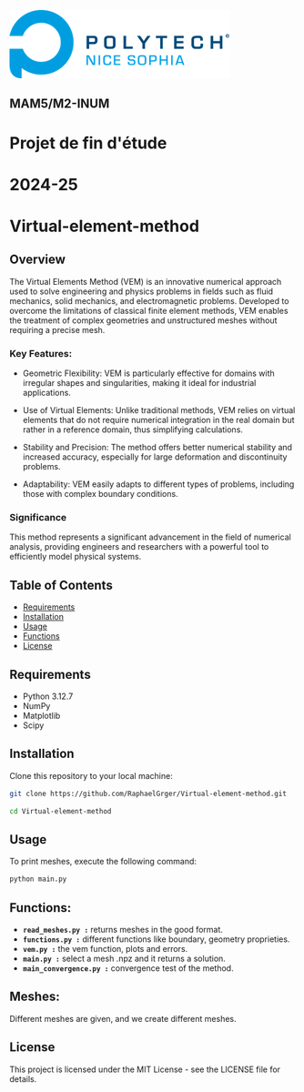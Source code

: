 ![PNS](logo-pns.png)
## MAM5/M2-INUM
# Projet de fin d'étude
# 2024-25

# Virtual-element-method

## Overview
The Virtual Elements Method (VEM) is an innovative numerical approach used to solve engineering and physics problems in fields such as fluid mechanics, solid mechanics, and electromagnetic problems. Developed to overcome the limitations of classical finite element methods, VEM enables the treatment of complex geometries and unstructured meshes without requiring a precise mesh.

### Key Features:
* Geometric Flexibility: VEM is particularly effective for domains with irregular shapes and singularities, making it ideal for industrial applications.

* Use of Virtual Elements: Unlike traditional methods, VEM relies on virtual elements that do not require numerical integration in the real domain but rather in a reference domain, thus simplifying calculations.

* Stability and Precision: The method offers better numerical stability and increased accuracy, especially for large deformation and discontinuity problems.

* Adaptability: VEM easily adapts to different types of problems, including those with complex boundary conditions.
### Significance
This method represents a significant advancement in the field of numerical analysis, providing engineers and researchers with a powerful tool to efficiently model physical systems.

## Table of Contents

- [Requirements](#requirements)
- [Installation](#installation)
- [Usage](#usage)
- [Functions](#functions)
- [License](#license)

## Requirements

- Python 3.12.7
- NumPy
- Matplotlib
- Scipy

## Installation

Clone this repository to your local machine:

```bash
git clone https://github.com/RaphaelGrger/Virtual-element-method.git
```
```bash
cd Virtual-element-method
```

## Usage

To print meshes, execute the following command:

```bash 
python main.py
```

## Functions:
- **`read_meshes.py :`** returns meshes in the good format.
- **`functions.py :`** different functions like boundary, geometry proprieties.
- **`vem.py :`** the vem function, plots and errors.
- **`main.py :`** select a mesh .npz and it returns a solution.
- **`main_convergence.py :`** convergence test of the method.

## Meshes:
Different meshes are given, and we create different meshes.
## License

This project is licensed under the MIT License - see the LICENSE file for details.
